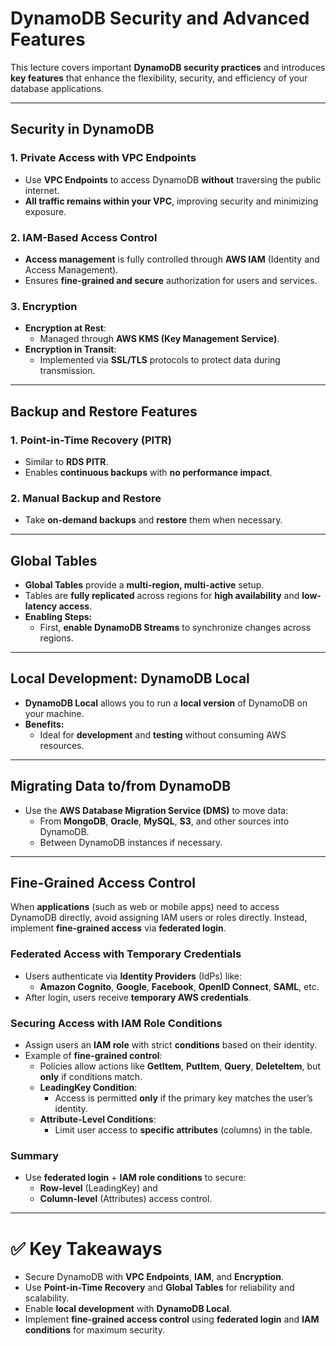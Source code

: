 # **DynamoDB Security and Advanced Features**

This lecture covers important **DynamoDB security practices** and introduces **key features** that enhance the flexibility, security, and efficiency of your database applications.

---

## **Security in DynamoDB**

### **1. Private Access with VPC Endpoints**
- Use **VPC Endpoints** to access DynamoDB **without** traversing the public internet.
- **All traffic remains within your VPC**, improving security and minimizing exposure.

### **2. IAM-Based Access Control**
- **Access management** is fully controlled through **AWS IAM** (Identity and Access Management).
- Ensures **fine-grained and secure** authorization for users and services.

### **3. Encryption**
- **Encryption at Rest**:  
  - Managed through **AWS KMS (Key Management Service)**.
- **Encryption in Transit**:  
  - Implemented via **SSL/TLS** protocols to protect data during transmission.

---

## **Backup and Restore Features**

### **1. Point-in-Time Recovery (PITR)**
- Similar to **RDS PITR**.
- Enables **continuous backups** with **no performance impact**.

### **2. Manual Backup and Restore**
- Take **on-demand backups** and **restore** them when necessary.

---

## **Global Tables**

- **Global Tables** provide a **multi-region, multi-active** setup.
- Tables are **fully replicated** across regions for **high availability** and **low-latency access**.
- **Enabling Steps:**
  - First, **enable DynamoDB Streams** to synchronize changes across regions.

---

## **Local Development: DynamoDB Local**

- **DynamoDB Local** allows you to run a **local version** of DynamoDB on your machine.
- **Benefits:**
  - Ideal for **development** and **testing** without consuming AWS resources.

---

## **Migrating Data to/from DynamoDB**

- Use the **AWS Database Migration Service (DMS)** to move data:
  - From **MongoDB**, **Oracle**, **MySQL**, **S3**, and other sources into DynamoDB.
  - Between DynamoDB instances if necessary.

---

## **Fine-Grained Access Control**

When **applications** (such as web or mobile apps) need to access DynamoDB directly, avoid assigning IAM users or roles directly. Instead, implement **fine-grained access** via **federated login**.

### **Federated Access with Temporary Credentials**
- Users authenticate via **Identity Providers** (IdPs) like:
  - **Amazon Cognito**, **Google**, **Facebook**, **OpenID Connect**, **SAML**, etc.
- After login, users receive **temporary AWS credentials**.

### **Securing Access with IAM Role Conditions**
- Assign users an **IAM role** with strict **conditions** based on their identity.
- Example of **fine-grained control**:
  - Policies allow actions like **GetItem**, **PutItem**, **Query**, **DeleteItem**, but **only** if conditions match.
  - **LeadingKey Condition**:  
    - Access is permitted **only** if the primary key matches the user’s identity.
  - **Attribute-Level Conditions**:  
    - Limit user access to **specific attributes** (columns) in the table.

### **Summary**
- Use **federated login** + **IAM role conditions** to secure:
  - **Row-level** (LeadingKey) and
  - **Column-level** (Attributes) access control.

---

# ✅ **Key Takeaways**

- Secure DynamoDB with **VPC Endpoints**, **IAM**, and **Encryption**.
- Use **Point-in-Time Recovery** and **Global Tables** for reliability and scalability.
- Enable **local development** with **DynamoDB Local**.
- Implement **fine-grained access control** using **federated login** and **IAM conditions** for maximum security.